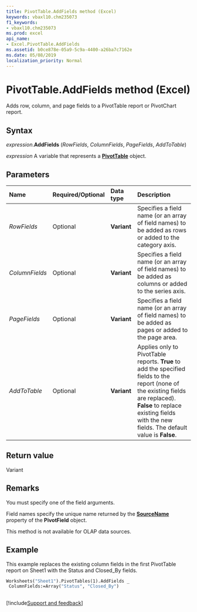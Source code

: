 ```yaml
---
title: PivotTable.AddFields method (Excel)
keywords: vbaxl10.chm235073
f1_keywords:
- vbaxl10.chm235073
ms.prod: excel
api_name:
- Excel.PivotTable.AddFields
ms.assetid: b0ce878e-05a9-5c9a-4400-a26ba7c7162e
ms.date: 05/08/2019
localization_priority: Normal
---
```



# PivotTable.AddFields method (Excel)

Adds row, column, and page fields to a PivotTable report or PivotChart report.


## Syntax

_expression_.**AddFields** (_RowFields_, _ColumnFields_, _PageFields_, _AddToTable_)

_expression_ A variable that represents a **[PivotTable](Excel.PivotTable.md)** object.


## Parameters

|Name|Required/Optional|Data type|Description|
|:-----|:-----|:-----|:-----|
| _RowFields_|Optional| **Variant**|Specifies a field name (or an array of field names) to be added as rows or added to the category axis.|
| _ColumnFields_|Optional| **Variant**|Specifies a field name (or an array of field names) to be added as columns or added to the series axis.|
| _PageFields_|Optional| **Variant**|Specifies a field name (or an array of field names) to be added as pages or added to the page area.|
| _AddToTable_|Optional| **Variant**|Applies only to PivotTable reports. **True** to add the specified fields to the report (none of the existing fields are replaced). **False** to replace existing fields with the new fields. The default value is **False**.|

## Return value

Variant


## Remarks

You must specify one of the field arguments.

Field names specify the unique name returned by the **[SourceName](Excel.PivotField.SourceName.md)** property of the **PivotField** object.

This method is not available for OLAP data sources.


## Example

This example replaces the existing column fields in the first PivotTable report on Sheet1 with the Status and Closed_By fields.

```vb
Worksheets("Sheet1").PivotTables(1).AddFields _ 
 ColumnFields:=Array("Status", "Closed_By")
 
```




[!include[Support and feedback](~/includes/feedback-boilerplate.md)]
